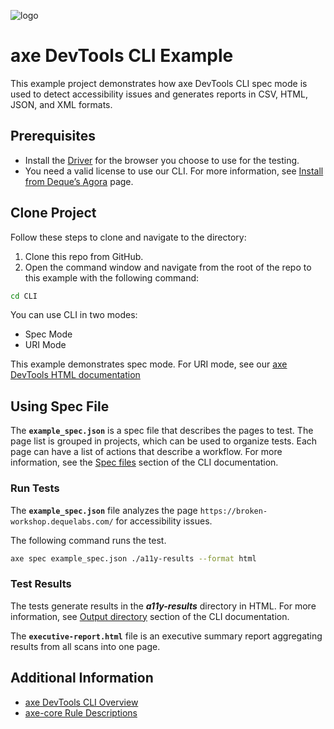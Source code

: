 ![logo](./docs/logo-cli.png)

# axe DevTools CLI Example

This example project demonstrates how axe DevTools CLI spec mode is used to detect accessibility issues and generates reports in CSV, HTML, JSON, and XML formats.

## Prerequisites

- Install the [Driver](https://docs.deque.com/devtools-html/4.0.0/en/cli-install-home#requirements) for the browser you choose to use for the testing.
- You need a valid license to use our CLI. For more information, see [Install from Deque’s Agora](https://docs.deque.com/devtools-html/4.0.0/en/cli-install-nodejs) page.

## Clone Project

Follow these steps to clone and navigate to the directory:

1. Clone this repo from GitHub.
2. Open the command window and navigate from the root of the repo to this example with the following command:

```sh
cd CLI
```

You can use CLI in two modes:

- Spec Mode
- URI Mode

This example demonstrates spec mode. For URI mode, see our [axe DevTools HTML documentation](https://docs.deque.com/devtools-html/4.0.0/en/cli-page-tests)

## Using Spec File

The **`example_spec.json`** is a spec file that describes the pages to test. The page list is grouped in projects, which can be used to organize tests. Each page can have a list of actions that describe a workflow. For more information, see the [Spec files](https://docs.deque.com/devtools-html/4.0.0/en/cli-workflow-specs#spec-files) section of the CLI documentation.

### Run Tests

The **`example_spec.json`** file analyzes the page `https://broken-workshop.dequelabs.com/` for accessibility issues.

The following command runs the test.

```sh
axe spec example_spec.json ./a11y-results --format html
```

### Test Results

The tests generate results in the **_a11y-results_** directory in HTML. For more information, see [Output directory](https://docs.deque.com/devtools-html/4.0.0/en/cli-workflow-specs#output-directory) section of the CLI documentation.

The **`executive-report.html`** file is an executive summary report aggregating results from all scans into one page.

## Additional Information

- [axe DevTools CLI Overview](https://docs.deque.com/devtools-html/4.0.0/en/cli-home)
- [axe-core Rule Descriptions](https://github.com/dequelabs/axe-core/blob/master/doc/rule-descriptions.md)
